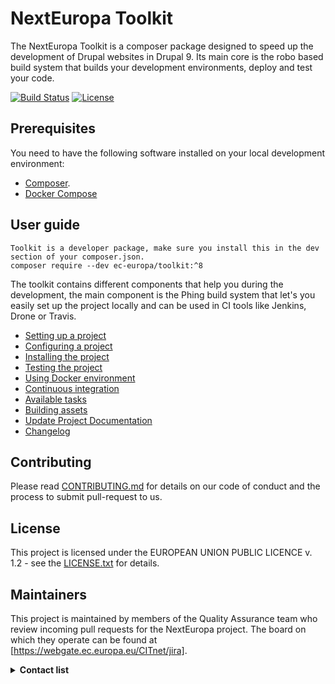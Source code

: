 # NextEuropa Toolkit

The NextEuropa Toolkit is a composer package designed to speed up the development of Drupal websites in Drupal 9. Its main core is the robo based build system that builds your development environments, deploy and test your code.

[![Build Status](https://drone.fpfis.eu/api/badges/ec-europa/toolkit/status.svg)](https://drone.fpfis.eu/ec-europa/toolkit) [![License](https://img.shields.io/badge/License-EUPL%201.1-blue.svg)](LICENSE)

## Prerequisites
You need to have the following software installed on your local development environment:

* [Composer](https://getcomposer.org/doc/00-intro.md#installation-linux-unix-osx).
* [Docker Compose](https://docs.docker.com/compose/install/)

## User guide

```
Toolkit is a developer package, make sure you install this in the dev section of your composer.json.
composer require --dev ec-europa/toolkit:^8
```

The toolkit contains different components that help you during the development, the main
component is the Phing build system that let's you easily set up the project
locally and can be used in CI tools like Jenkins, Drone or Travis.

- [Setting up a project](/docs/setting-up-project.md)
- [Configuring a project](/docs/configuring-project.md)
- [Installing the project](/docs/installing-project.md)
- [Testing the project](/docs/testing-project.md)
- [Using Docker environment](/docs/docker-environment.md)
- [Continuous integration](/docs/continuous-integration.md)
- [Available tasks](/docs/available-tasks.md)
- [Building assets](/docs/building-assets.md)
- [Update Project Documentation](/docs/project-documentation.md)
- [Changelog](/CHANGELOG.md)

## Contributing
Please read [CONTRIBUTING.md](/CONTRIBUTING.md) for details on our code of conduct and the process to submit pull-request to us.

## License
This project is licensed under the EUROPEAN UNION PUBLIC LICENCE v. 1.2 - see the [LICENSE.txt](/LICENSE.txt) for details.

## Maintainers
This project is maintained by members of the Quality Assurance team who review
incoming pull requests for the NextEuropa project. The board on which they
operate can be found at [https://webgate.ec.europa.eu/CITnet/jira].

<details><summary><b>Contact list</b></summary>

- [Joao Santos](https://github.com/jonhy81): Maintainer - Quality Assurance

- [Miguel Martins](https://github.com/zarabatana): Maintainer - Quality Assurance

- [Joao Silva](https://github.com/joaocsilva): Maintainer - Quality Assurance
</details>

